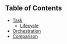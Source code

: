 ## Table of Contents

* [Task](Task.md)
    - [Lifecycle](TaskLifecycle.md)
* [Orchestration](Orchestration.md)
* [Comparison](Comparison.md)

